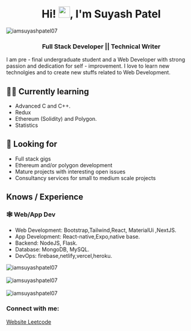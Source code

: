 <body>
<h1 align="center">Hi! <img src="https://raw.githubusercontent.com/MartinHeinz/MartinHeinz/master/wave.gif" width="30px">, I'm Suyash Patel </h1>
<div align="left"> <img src="https://komarev.com/ghpvc/?username=iamsuyashpatel07&label=Profile%20views&color=0e75b6&style=flat" alt="iamsuyashpatel07" /> </div>
    <h3 align="center">Full Stack Developer || Technical Writer</h3>
   
 
I am pre - final undergraduate student and a Web Developer with strong passion and dedication for self - improvement.
I love to learn new technolgies and to create new stuffs related to Web Development.

## 👨‍💻 Currently learning

- Advanced C and C++.
- Redux
- Ethereum (Solidity) and Polygon.
- Statistics

## 👀 Looking for

- Full stack gigs
- Ethereum and/or polygon development
- Mature projects with interesting open issues
- Consultancy services for small to medium scale projects

## Knows / Experience

### 🕸️ Web/App Dev

- Web Development: Bootstrap,Tailwind,React, MaterialUi ,NextJS.
- App Development: React-native,Expo,native base.
- Backend: NodeJS, Flask.
- Database: MongoDB, MySQL.
- DevOps: firebase,netlify,vercel,heroku.

<div><img align="center" src="https://github-readme-stats.vercel.app/api/top-langs?username=iamsuyashpatel07&show_icons=true&locale=en&layout=compact" alt="iamsuyashpatel07" /></div>
<br/>
<div><img align="center"" src="https://github-readme-stats.vercel.app/api?username=iamsuyashpatel07&show_icons=true&locale=en" alt="iamsuyashpatel07" /></div>
<br/>
<div><img align="center" src="https://github-readme-streak-stats.herokuapp.com/?user=iamsuyashpatel07&" alt="iamsuyashpatel07" /></div>

<h3 align="left">Connect with me:</h3>
<p align="left">
<a href="https://www.pateldev.xyz/">
Website
</a>
<a href="https://leetcode.com/serpensortia/" target="blank">Leetcode</a>

</p>

</body>
